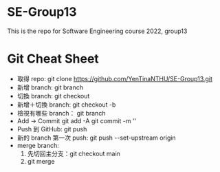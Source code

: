 # SE-Group13
This is the repo for Software Engineering course 2022, group13
# Git Cheat Sheet
- 取得 repo: git clone https://github.com/YenTinaNTHU/SE-Group13.git
- 新增 branch: git branch <new branch name>
- 切換 branch: git checkout <branch name>
- 新增＋切換 branch: git checkout -b <new branch name> 
- 檢視有哪些 branch： git branch
- Add -> Commit
    git add -A
    git commit -m '<commit message>'
- Push 到 GitHub: git push
- 新的 branch 第一次 push: git push --set-upstream origin <branch name>
- merge branch:
    1. 先切回主分支：git checkout main
    2. git merge <branch name>